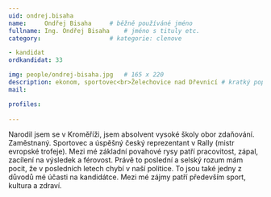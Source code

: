 ```yaml
---
uid: ondrej.bisaha
name:     Ondřej Bisaha  	# běžně používáné jméno
fullname: Ing. Ondřej Bisaha  	# jméno s tituly etc.
category:                   # kategorie: clenove

- kandidat
ordkandidat: 33

img: people/ondrej-bisaha.jpg   # 165 x 220
description: ekonom, sportovec<br>Želechovice nad Dřevnicí # kratký popis, max 160 znaků
mail:

profiles:
  
---
```


Narodil jsem se v Kroměříži, jsem absolvent vysoké školy obor zdaňování. Zaměstnaný. Sportovec a úspěšný český reprezentant v Rally (mistr evropské trofeje).
Mezi mé základní povahové rysy patří pracovitost, zápal, zacílení na výsledek a férovost.
Právě to poslední a selský rozum mám pocit, že v posledních letech chybí v naší politice. To jsou také jedny z důvodů mé účasti na kandidátce.
Mezi mé zájmy patří především sport, kultura a zdraví.
